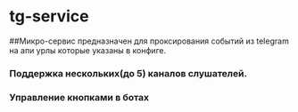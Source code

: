 # tg-service

##Микро-сервис предназначен для проксирования событий из telegram на апи урлы которые указаны в конфиге.

### Поддержка нескольких(до 5) каналов слушателей.
### Управление кнопками в ботах

